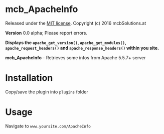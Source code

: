 mcb_ApacheInfo
==================================================

Released under the [MIT license](http://opensource.org/licenses/MIT). Copyright (c) 2016 mcbSolutions.at

**Version** 0.0 alpha; Please report errors.

**Displays the `apache_get_version()`, `apache_get_modules()`, `apache_request_headers()` and `apache_response_headers()`  within you site.**

**mcb_ApacheInfo** - Retrieves some infos from Apache 5.5.7+ server 

Installation
==================================================

Copy/save the plugin into `plugins` folder


Usage
==================================================

Navigate to `www.yoursite.com/ApacheInfo`
